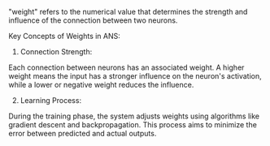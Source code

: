 "weight" refers to the numerical value that determines the strength and influence of the connection between two neurons.

Key Concepts of Weights in ANS:

1. Connection Strength:

Each connection between neurons has an associated weight. A higher weight means the input has a stronger influence on the neuron's activation, while a lower or negative weight reduces the influence.



2. Learning Process:

During the training phase, the system adjusts weights using algorithms like gradient descent and backpropagation. This process aims to minimize the error between predicted and actual outputs.
